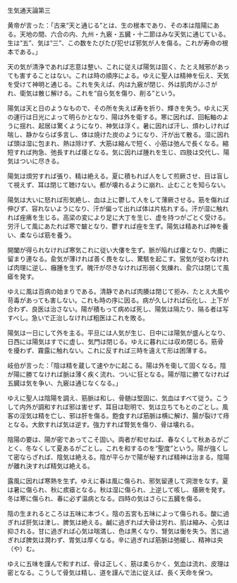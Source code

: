 生気通天論第三

黄帝が言った：「古来“天と通じる”とは、生の根本であり、その本は陰陽にある。天地の間、六合の内、九州・九竅・五臓・十二節はみな天気に通じている。生は“五”、気は“三”、この数をたびたび犯せば邪気が人を傷る。これが寿命の根本である。」

天の気が清浄であれば志意は整い、これに従えば陽気は固く、たとえ賊邪があっても害することはない。これは時の順序による。ゆえに聖人は精神を伝え、天気を受けて神明と通じる。これを失えば、内は九竅が閉じ、外は肌肉がふさがれ、衛気は散じ解ける。これを“自ら気を傷り、削る”という。

陽気は天と日のようなもので、その所を失えば寿を折り、輝きを失う。ゆえに天の運行は日光によって明らかとなり、陽は外を衛する。寒に因れば、回転軸のように揺れ、起居は驚くようになり、神気は浮く。暑に因れば汗し、煩わしければ喘し、静かならば多言し、体は焼けた炭のようになり、汗が出て散る。湿に因れば頭は湿に包まれ、熱は除けず、大筋は縮んで短く、小筋は弛んで長くなる。縮短すれば拘急、弛長すれば痿となる。気に因れば腫れを生じ、四肢は交代し、陽気はついに尽きる。

陽気は煩労すれば張り、精は絶える。夏に積もれば人をして煎厥させ、目は盲して視えず、耳は閉じて聴けない。都が壊れるように崩れ、止むことを知らない。

陽気は大いに怒れば形気絶し、血は上に鬱して人をして薄厥させる。筋を傷れば伸びず、容れないようになり、汗が偏って出れば体は片枯れする。汗が湿に触れれば痤疿を生じる。高梁の変により足に大丁を生じ、虚を持つがごとく受ける。労汗して風にあたれば寒で皶となり、鬱すれば痤を生ず。陽気は精あれば神を養い、柔ならば筋を養う。

開闔が得られなければ寒気これに従い大僂を生ず。脈が陥れば瘻となり、肉腠に留まり連なる。兪気が薄ければ善く畏をなし、驚駭を起こす。営気が従わなければ肉理に逆し、癰腫を生ず。魄汗が尽きなければ形弱く気爍れ、兪穴は閉じて風瘧を発す。

ゆえに風は百病の始まりである。清静であれば肉腠は閉じて拒み、たとえ大風や苛毒があっても害しない。これも時の序に因る。病が久しければ伝化し、上下が合わず、良医は治さない。陽が積もって病めば死し、陽気は隔たり、隔る者は写すべし。急いで正治しなければ粗医はこれを敗る。

陽気は一日にして外を主る。平旦には人気が生じ、日中には陽気が盛んとなり、日西には陽気はすでに虚し、気門は閉じる。ゆえに暮れには収め閉じる。筋骨を擾わず、霧露に触れない。これに反すれば三時を違えて形は困薄する。

岐伯が言った：「陰は精を蔵して速やかに起こる。陽は外を衛して固くなる。陰が陽に勝てなければ脈は薄く疾く流れ、ついに狂となる。陽が陰に勝てなければ五臓は気を争い、九竅は通じなくなる。」

ゆえに聖人は陰陽を調え、筋脈は和し、骨髄は堅固に、気血はすべて従う。こうして内外が調和すれば邪は害せず、耳目は聡明で、気は立ちてもとのごとし。風客の淫気は精を亡し、邪は肝を傷る。飽食すれば筋脈は横に解け、腸が裂けて痔となる。大飲すれば気は逆す。強力すれば腎気を傷り、骨は壊れる。

陰陽の要は、陽が密であってこそ固い。両者が和せねば、春なくして秋あるがごとく、冬なくして夏あるがごとし。これを和するのを“聖度”という。陽が強くして密ならざれば、陰気は絶える。陰が平らかで陽が秘すれば精神は治まる。陰陽が離れ決すれば精気は絶える。

露風に因れば寒熱を生ず。ゆえに春は風に傷られ、邪気留連して洞泄をなす。夏は暑に傷られ、秋に痎瘧となる。秋は湿に傷られ、上逆して咳し、痿厥を発す。冬は寒に傷られ、春に必ず温病となる。四時の気はさらに五臓を傷る。

陰の生まれるところは五味に本づく。陰の五宮も五味によって傷られる。酸に過ぎれば肝気は津し、脾気は絶える。鹹に過ぎれば大骨は労れ、肌は縮み、心気は抑される。甘に過ぎれば心気は喘満し、色は黒くなり、腎気は衡を失う。苦に過ぎれば脾気は潤わず、胃気は厚くなる。辛に過ぎれば筋脈は弛緩し、精神は央（や）む。

ゆえに五味を謹んで和すれば、骨は正しく、筋は柔らかく、気血は流れ、皮理は密となる。こうして骨気は精し、道を謹んで法に従えば、長く天命を保つ。


